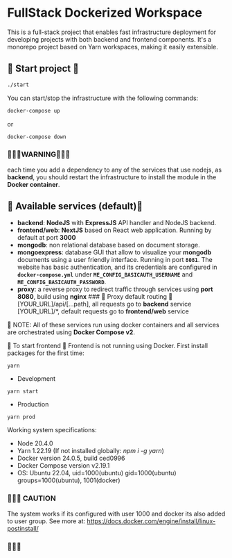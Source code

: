 # FullStack Dockerized Workspace

This is a full-stack project that enables fast infrastructure deployment for developing projects with both backend and frontend components. It's a monorepo project based on Yarn workspaces, making it easily extensible.

## 🚀 Start project 🚀
```bash 
./start
```
You can start/stop the infrastructure with the following commands:
```bash
docker-compose up
```
or 
```bash 
docker-compose down
```
### 🚨🚨🚨WARNING🚨🚨🚨 
each time you add a dependency to any of the services that use nodejs, as **backend**, you should restart the infrastructure to install the module in the **Docker container**.

## 👾 Available services (default)👾
- **backend**: **NodeJS** with **ExpressJS** API handler and NodeJS backend.
- **frontend/web**: **NextJS** based on React web application. Running by default at port **3000**
- **mongodb**: non relational database based on document storage.
- **mongoexpress**: database GUI that allow to visualize your **mongodb** documents using a user friendly interface. Running in port **`8081`**. The website has basic authentication, and its credentials are configured in **`docker-compose.yml`** under **`ME_CONFIG_BASICAUTH_USERNAME`** and **`ME_CONFIG_BASICAUTH_PASSWORD`**.
- **proxy**: a reverse proxy to redirect traffic through services using **port 8080**, build using **nginx**
  ### 🔀 Proxy default routing 🔀
  [YOUR_URL]/api/[...path], all requests go to **backend** service
  [YOUR_URL]/*, default requests go to **frontend/web** service

📝 NOTE: All of these services run using docker containers and all services are orchestrated using **Docker Compose v2**.

🎯 To start frontend 🎯
Frontend is not running using Docker. 
First install packages for the first time:
```node
yarn
```
- Development
```node
yarn start
``` 
- Production
```node
yarn prod
``` 

Working system specifications:
- Node 20.4.0
- Yarn 1.22.19 (If not installed globally: *npm i -g yarn*)
- Docker version 24.0.5, build ced0996
- Docker Compose version v2.19.1
- OS: Ubuntu 22.04, uid=1000(ubuntu) gid=1000(ubuntu) groups=1000(ubuntu), 1001(docker)

### 🚨🚨🚨 CAUTION
The system works if its configured with user 1000 and docker its also added to user group. 
See more at: https://docs.docker.com/engine/install/linux-postinstall/
### 🚨🚨🚨 

